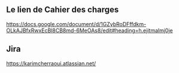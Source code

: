 ## Le lien de Cahier des charges

https://docs.google.com/document/d/1GZybRoDFffdkm-OLkAJBfxRwxEcBl8CB8md-6MeOAs8/edit#heading=h.ejitmalmj0je

## Jira 
https://karimcherraoui.atlassian.net/
